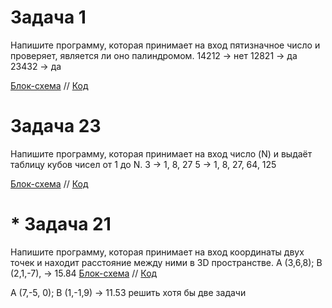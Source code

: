 # Задача 1

Напишите программу, которая принимает на вход пятизначное число и проверяет, является ли оно палиндромом.
14212 -> нет
12821 -> да
23432 -> да

[Блок-схема](Task1/diagram1.drawio.png) // [Код](Task1/Program.cs)

# Задача 23

Напишите программу, которая принимает на вход число (N) и выдаёт таблицу кубов чисел от 1 до N.
3 -> 1, 8, 27
5 -> 1, 8, 27, 64, 125

[Блок-схема](Task2/diagram2.drawio.png) // [Код](Task2/Program.cs)

# * Задача 21

Напишите программу, которая принимает на вход координаты двух точек и находит расстояние между ними в 3D пространстве.
A (3,6,8); B (2,1,-7), -> 15.84
[Блок-схема](Task3/diagram3.drawio.png) // [Код](Task3/Program.cs)

A (7,-5, 0); B (1,-1,9) -> 11.53
решить хотя бы две задачи